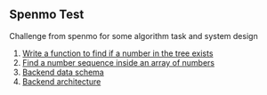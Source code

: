 ## Spenmo Test

Challenge from spenmo for some algorithm task and system design

1. [Write a function to find if a number in the tree exists](https://github.com/mirzaakhena/spenmotest/blob/main/exercise1)
2. [Find a number sequence inside an array of numbers](https://github.com/mirzaakhena/spenmotest/blob/main/exercise2)
3. [Backend data schema](https://github.com/mirzaakhena/spenmotest/blob/main/exercise3)
4. [Backend architecture](https://github.com/mirzaakhena/mywallet)